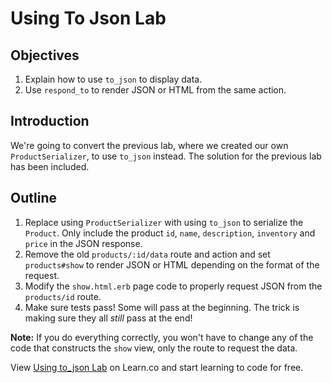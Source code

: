 # Using To Json Lab

## Objectives

1.  Explain how to use `to_json` to display data.
2.  Use `respond_to` to render JSON or HTML from the same action.

## Introduction

We're going to convert the previous lab, where we created our own
`ProductSerializer`, to use `to_json` instead. The solution for the
previous lab has been included.

## Outline

1.  Replace using `ProductSerializer` with using `to_json` to serialize
    the `Product`. Only include the product `id`, `name`, `description`,
    `inventory` and `price` in the JSON response.
2.  Remove the old `products/:id/data` route and action and set
    `products#show` to render JSON or HTML depending on the format of the
    request.
3.  Modify the `show.html.erb` page code to properly request JSON from
    the `products/id` route.
4.  Make sure tests pass! Some will pass at the beginning. The trick is
    making sure they all _still_ pass at the end!

**Note:** If you do everything correctly, you won't have to change any
of the code that constructs the `show` view, only the route to
request the data.

<p class='util--hide'>View <a href='https://learn.co/lessons/using-to-json-lab'>Using to_json Lab</a> on Learn.co and start learning to code for free.</p>
